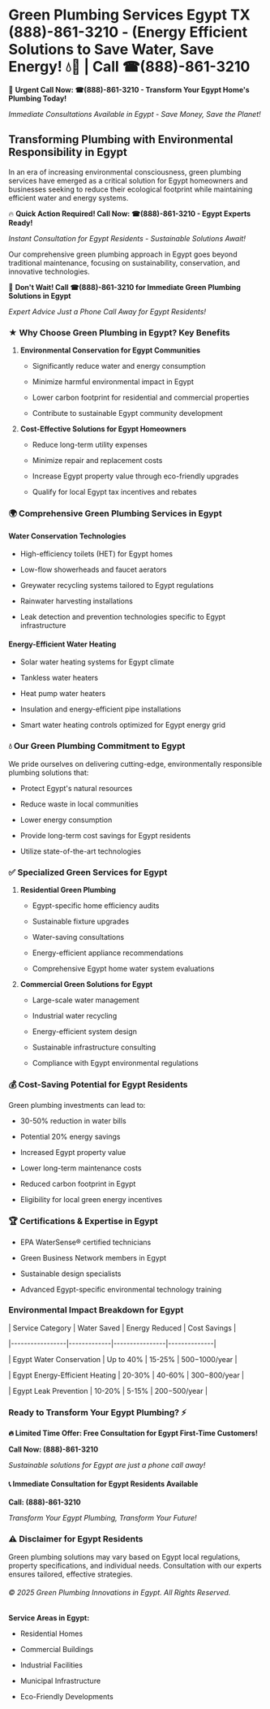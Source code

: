# Green Plumbing Services Egypt TX (888)-861-3210 - (Energy Efficient Solutions to Save Water, Save Energy! 💧🌿 | Call ☎(888)-861-3210

🚨 **Urgent Call Now: ☎(888)-861-3210 - Transform Your Egypt Home's Plumbing Today!**
*Immediate Consultations Available in Egypt - Save Money, Save the Planet!*

## Transforming Plumbing with Environmental Responsibility in Egypt

In an era of increasing environmental consciousness, green plumbing services have emerged as a critical solution for Egypt homeowners and businesses seeking to reduce their ecological footprint while maintaining efficient water and energy systems. 

🔥 **Quick Action Required! Call Now: ☎(888)-861-3210 - Egypt Experts Ready!**
*Instant Consultation for Egypt Residents - Sustainable Solutions Await!*

Our comprehensive green plumbing approach in Egypt goes beyond traditional maintenance, focusing on sustainability, conservation, and innovative technologies.

🚨 **Don't Wait! Call ☎(888)-861-3210 for Immediate Green Plumbing Solutions in Egypt**
*Expert Advice Just a Phone Call Away for Egypt Residents!*

### ★ Why Choose Green Plumbing in Egypt? Key Benefits

1. **Environmental Conservation for Egypt Communities** 
   - Significantly reduce water and energy consumption
   - Minimize harmful environmental impact in Egypt
   - Lower carbon footprint for residential and commercial properties
   - Contribute to sustainable Egypt community development

2. **Cost-Effective Solutions for Egypt Homeowners** 
   - Reduce long-term utility expenses
   - Minimize repair and replacement costs
   - Increase Egypt property value through eco-friendly upgrades
   - Qualify for local Egypt tax incentives and rebates

### 🌍 Comprehensive Green Plumbing Services in Egypt

#### Water Conservation Technologies
- High-efficiency toilets (HET) for Egypt homes
- Low-flow showerheads and faucet aerators
- Greywater recycling systems tailored to Egypt regulations
- Rainwater harvesting installations
- Leak detection and prevention technologies specific to Egypt infrastructure

#### Energy-Efficient Water Heating
- Solar water heating systems for Egypt climate
- Tankless water heaters
- Heat pump water heaters
- Insulation and energy-efficient pipe installations
- Smart water heating controls optimized for Egypt energy grid

### 💧 Our Green Plumbing Commitment to Egypt

We pride ourselves on delivering cutting-edge, environmentally responsible plumbing solutions that:
- Protect Egypt's natural resources
- Reduce waste in local communities
- Lower energy consumption
- Provide long-term cost savings for Egypt residents
- Utilize state-of-the-art technologies

### ✅ Specialized Green Services for Egypt

1. **Residential Green Plumbing**
   - Egypt-specific home efficiency audits
   - Sustainable fixture upgrades
   - Water-saving consultations
   - Energy-efficient appliance recommendations
   - Comprehensive Egypt home water system evaluations

2. **Commercial Green Solutions for Egypt**
   - Large-scale water management
   - Industrial water recycling
   - Energy-efficient system design
   - Sustainable infrastructure consulting
   - Compliance with Egypt environmental regulations

### 💰 Cost-Saving Potential for Egypt Residents

Green plumbing investments can lead to:
- 30-50% reduction in water bills
- Potential 20% energy savings
- Increased Egypt property value
- Lower long-term maintenance costs
- Reduced carbon footprint in Egypt
- Eligibility for local green energy incentives

### 🏆 Certifications & Expertise in Egypt

- EPA WaterSense® certified technicians
- Green Business Network members in Egypt
- Sustainable design specialists
- Advanced Egypt-specific environmental technology training

### Environmental Impact Breakdown for Egypt

| Service Category | Water Saved | Energy Reduced | Cost Savings |
|-----------------|-------------|----------------|--------------|
| Egypt Water Conservation | Up to 40% | 15-25% | $500-$1000/year |
| Egypt Energy-Efficient Heating | 20-30% | 40-60% | $300-$800/year |
| Egypt Leak Prevention | 10-20% | 5-15% | $200-$500/year |

### Ready to Transform Your Egypt Plumbing? ⚡

**🔥 Limited Time Offer: Free Consultation for Egypt First-Time Customers!**

**Call Now: (888)-861-3210**
*Sustainable solutions for Egypt are just a phone call away!*

#### 📞 Immediate Consultation for Egypt Residents Available

**Call: (888)-861-3210**
*Transform Your Egypt Plumbing, Transform Your Future!*

### ⚠️ Disclaimer for Egypt Residents

Green plumbing solutions may vary based on Egypt local regulations, property specifications, and individual needs. Consultation with our experts ensures tailored, effective strategies.

###### © 2025 Green Plumbing Innovations in Egypt. All Rights Reserved.

**Service Areas in Egypt:** 
- Residential Homes
- Commercial Buildings
- Industrial Facilities
- Municipal Infrastructure
- Eco-Friendly Developments